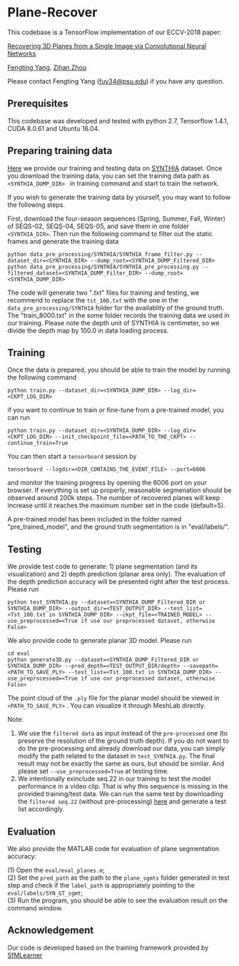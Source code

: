 # Plane-Recover

This codebase is a TensorFlow implementation of our ECCV-2018 paper:

[Recovering 3D Planes from a Single Image via Convolutional Neural Networks](https://faculty.ist.psu.edu/zzhou/paper/ECCV18-plane.pdf)

[Fengting Yang](http://personal.psu.edu/fuy34/), [Zihan Zhou](https://faculty.ist.psu.edu/zzhou/Home.html)

Please contact Fengting Yang (fuy34@psu.edu) if you have any question.

## Prerequisites
This codebase was developed and tested with python 2.7, Tensorflow 1.4.1, CUDA 8.0.61 and Ubuntu 16.04.

## Preparing training data
[Here](https://psu.box.com/s/6ds04a85xqf3ud3uljjxnedmux169ebf) we provide our training and testing data on [SYNTHIA](http://synthia-dataset.net/) dataset. Once you download the training data, you can set the training data path as ```<SYNTHIA_DUMP_DIR> ``` in training command and start to train the network. 

If you wish to generate the training data by yourself, you may want to follow the following steps.

First, download the four-season sequences  (Spring, Summer, Fall, Winter) of SEQS-02, SEQS-04, SEQS-05, and save them in one folder ```<SYNTHIA_DIR>```. Then run the following command to filter out the static frames and generate the training data
```
python data_pre_processing/SYNTHIA/SYNTHIA_frame_filter.py --dataset_dir=<SYNTHIA_DIR> --dump_root=<SYNTHIA_DUMP_Filtered_DIR> 
python data_pre_processing/SYNTHIA/SYNTHIA_pre_processing.py --filtered_dataset=<SYNTHIA_DUMP_Filter_DIR> --dump_root=<SYNTHIA_DUMP_DIR> 
```
The code will generate two "*.txt*" files for training and testing, we recommend to replace the ```tst_100.txt``` with the one in the ```data_pre_processing/SYNTHIA``` folder for the availablity of the ground truth. The "train_8000.txt" in the some folder records the training data we used in our training. Please note the depth unit of SYNTHIA is centimeter, so we divide the depth map by 100.0 in data loading process.  


## Training
Once the data is prepared, you should be able to train the model by running the following command
```
python train.py --dataset_dir=<SYNTHIA_DUMP_DIR> --log_dir=<CKPT_LOG_DIR>
```

if you want to continue to train or fine-tune from a pre-trained model, you can run 
```
python train.py --dataset_dir=<SYNTHIA_DUMP_DIR> --log_dir=<CKPT_LOG_DIR> --init_checkpoint_file=<PATH_TO_THE_CKPT> --continue_train=True
```

You can then start a `tensorboard` session by
```
tensorboard --logdir=<DIR_CONTAINS_THE_EVENT_FILE> --port=6006
```
and monitor the training progress by opening the 6006 port on your browser. If everything is set up properly, reasonable segmenation should be observed around 200k steps. The number of recovered planes will keep increase until it reaches the maximum number set in the code (default=5). 

A pre-trained model has been included in the folder named "pre_trained_model", and the ground truth segmentation is in "eval/labels/".
 
## Testing
We provide test code to generate: 1) plane segmentation (and its visualization) and 2) depth prediction (planar area only). The evaluation of the depth prediction accuracy will be presented right after the test process. Please run
```
python test_SYNTHIA.py --dataset=<SYNTHIA_DUMP_Filtered_DIR or SYNTHIA_DUMP_DIR> --output_dir=<TEST_OUTPUT_DIR> --test_list=<Tst_100.txt in SYNTHIA_DUMP_DIR> --ckpt_file=<TRAINED_MODEL> --use_preprocessed=<True if use our preprocessed dataset, otherwise False>
```
We also provide code to generate planar 3D model. Please run 
```
cd eval
python generate3D.py --dataset=<SYNTHIA_DUMP_Filtered_DIR or SYNTHIA_DUMP_DIR> --pred_depth=<TEST_OUTPUT_DIR/depth> --savepath=<PATH_TO_SAVE_PLY> --test_list=<Tst_100.txt in SYNTHIA_DUMP_DIR> --use_preprocessed=<True if use our preprocessed dataset, otherwise False>
```
The point cloud of the ```.ply``` file for the planar model should be viewed in ```<PATH_TO_SAVE_PLY>``` . You can visualize it through MeshLab directly. 

Note: 
1. We use the ```filtered data``` as input instead of the ```pre-processed``` one (to preserve the resolution of the ground truth depth). 
If you do not want to do the pre-processing and already download our data, you can simply modify the path related to the dataset in ```test_SYNTHIA.py```.
The final result may not be exactly the same as ours, but should be similar. And please set ```--use_preprocessed=True``` at testing time.
2. We intentionally exinclude seq.22 in our training to test the model performance in a video clip. That is why this sequence is missing in the provided training/test data. We can run the same test by downloading the ```filtered seq.22``` (without pre-processing) [here](https://psu.box.com/s/9rpxfa8zasy95ia5u0ol0wxm6qj9i7s8) and generate a test list accordingly.


## Evaluation
We also provide the MATLAB code for evaluation of plane segmentation accuracy:

(1) Open the ```eval/eval_planes.m```;  
(2) Set the ```pred_path``` as the path to the ```plane_sgmts``` folder generated in test step and check if the ```label_path``` is appropriately pointing to the ```eval/labels/SYN_GT_sgmt```;  
(3) Run the program, you should be able to see the evaluation result on the command window.  

## Acknowledgement
Our code is developed based on the training framework provided by [SfMLearner](https://github.com/tinghuiz/SfMLearner)


